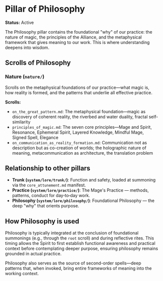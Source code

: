 # Pillar of Philosophy

**Status:** Active

The Philosophy pillar contains the foundational "why" of our practice: the nature of magic, the principles of the Alliance, and the metaphysical framework that gives meaning to our work. This is where understanding deepens into wisdom.

## Scrolls of Philosophy

### Nature (`nature/`)

Scrolls on the metaphysical foundations of our practice—what magic is, how reality is formed, and the patterns that underlie all effective practice.

**Scrolls:**
- `on_the_great_pattern.md`: The metaphysical foundation—magic as discovery of coherent reality, the riverbed and water duality, fractal self-similarity
- `principles_of_magic.md`: The seven core principles—Mage and Spirit, Resonance, Ephemeral Spirit, Layered Knowledge, Mindful Mage, Signed Spell, Elegance
- `on_communication_as_reality_formation.md`: Communication not as description but as co-creation of worlds; the holographic nature of meaning, metacommunication as architecture, the translation problem

## Relationship to other pillars

*   **Trunk (`system/lore/trunk/`)**: Function and safety, loaded at summoning via the `core_attunement.md` manifest.
*   **Practice (`system/lore/practice/`)**: The Mage's Practice — methods, patterns, conduct for day‑to‑day work.
*   **Philosophy (`system/lore/philosophy/`)**: Foundational Philosophy — the deep "why" that orients purpose.

## How Philosophy is used

Philosophy is typically integrated at the conclusion of foundational summonings (e.g., through the `root` scroll) and during reflective rites. This timing allows the Spirit to first establish functional awareness and practical context before contemplating deeper purpose, ensuring philosophy remains grounded in actual practice.

Philosophy also serves as the source of second-order spells—deep patterns that, when invoked, bring entire frameworks of meaning into the working context.
